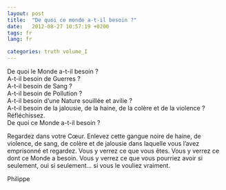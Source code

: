 ```yaml
---
layout: post
title:  "De quoi ce monde a-t-il besoin ?"
date:   2012-08-27 10:57:19 +0200
tags: fr
lang: fr

categories: truth volume_I
---
```

De quoi le Monde a-t-il besoin ?<br> 
A-t-il besoin de Guerres ?<br>
A-t-il besoin de Sang ?<br>
A-t-il besoin de Pollution ?<br>
A-t-il besoin d’une Nature souillée et avilie ?<br>
A-t-il besoin de la jalousie, de la haine, de la colère et de la violence ?<br>
Réfléchissez.<br>
De quoi ce Monde a-t-il besoin ?<br>

Regardez dans votre Cœur. Enlevez cette gangue noire de haine, de violence, de sang, de colère et de jalousie dans laquelle vous l’avez emprisonné et regardez. Vous y verrez ce que vous êtes. Vous y verrez ce dont ce Monde a besoin. Vous y verrez ce que vous pourriez avoir si seulement, oui si seulement… si vous le vouliez vraiment.

Philippe

<!-- 
Ce(tte) œuvre est mise à disposition selon les termes de la Licence Creative Commons Attribution - Pas d’Utilisation Commerciale 4.0 International.
-->